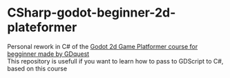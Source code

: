 # CSharp-godot-beginner-2d-plateformer
Personal rework in C# of the [Godot 2d Game Platformer course for begginner made by GDquest](https://gdquest.mavenseed.com/courses/create-your-first-2d-game-with-godot-extended-edition)  
This repository is usefull if you want to learn how to pass to GDScript to C#, based on this course

